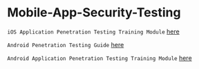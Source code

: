 # Mobile-App-Security-Testing

`iOS Application Penetration Testing Training Module`  [here](https://github.com/Jkrathod/Mobile-App-Security-Testing/blob/main/iOS%20Application%20Penetration%20Testing%20Training%20Module%20-%20Copy.pdf)

`Android Penetration Testing Guide` [here](https://github.com/Jkrathod/Mobile-App-Security-Testing/blob/main/Android%20Penetration%20Testing%20Guide.pdf)

`Android Application Penetration Testing Training Module` [here](https://github.com/Jkrathod/Mobile-App-Security-Testing/blob/main/Android%20Application%20Penetration%20Testing%20Training%20Module.pdf)
